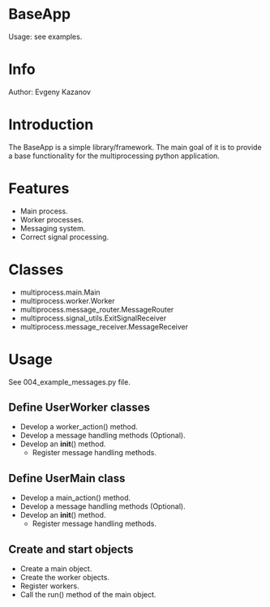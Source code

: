 BaseApp
=======

Usage: see examples.

# Info #

Author: Evgeny Kazanov

# Introduction #

The BaseApp is a simple library/framework. The main goal of it is to
provide a base functionality for the multiprocessing python
application.

# Features #

  * Main process.
  * Worker processes.
  * Messaging system.
  * Correct signal processing.

# Classes #

  * multiprocess.main.Main
  * multiprocess.worker.Worker
  * multiprocess.message_router.MessageRouter
  * multiprocess.signal_utils.ExitSignalReceiver
  * multiprocess.message_receiver.MessageReceiver

# Usage #

See 004_example_messages.py file.

## Define UserWorker classes ##

  * Develop a worker_action() method.
  * Develop a message handling methods (Optional).
  * Develop an __init__() method.
    * Register message handling methods.
  
## Define UserMain class ##

  * Develop a main_action() method.
  * Develop a message handling methods (Optional).
  * Develop an __init__() method.
    * Register message handling methods.

## Create and start objects ##

  * Create a main object.
  * Create the worker objects.
  * Register workers.
  * Call the run() method of the main object.
  
#  #
